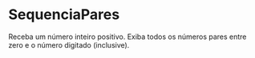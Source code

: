 # SequenciaPares
Receba um número inteiro positivo. Exiba todos os números pares entre zero e o número digitado (inclusive).
